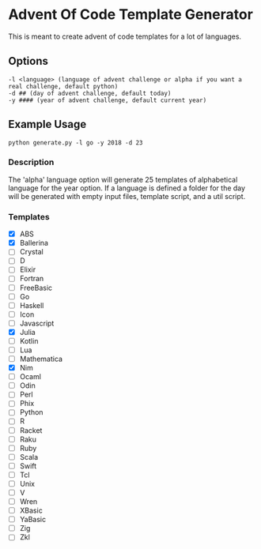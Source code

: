 # Advent Of Code Template Generator

This is meant to create advent of code templates for a lot of languages.

## Options

```
-l <language> (language of advent challenge or alpha if you want a real challenge, default python)
-d ## (day of advent challenge, default today)
-y #### (year of advent challenge, default current year)
```

## Example Usage

`python generate.py -l go -y 2018 -d 23`

### Description

The 'alpha' language option will generate 25 templates of alphabetical language for the year option. If a language is defined a folder for the day will be generated with empty input files, template script, and a util script.

### Templates
- [X] ABS
- [X] Ballerina
- [ ] Crystal
- [ ] D
- [ ] Elixir
- [ ] Fortran
- [ ] FreeBasic
- [ ] Go
- [ ] Haskell
- [ ] Icon
- [ ] Javascript
- [X] Julia
- [ ] Kotlin
- [ ] Lua
- [ ] Mathematica
- [X] Nim
- [ ] Ocaml
- [ ] Odin
- [ ] Perl
- [ ] Phix
- [ ] Python
- [ ] R
- [ ] Racket
- [ ] Raku
- [ ] Ruby
- [ ] Scala
- [ ] Swift
- [ ] Tcl
- [ ] Unix
- [ ] V
- [ ] Wren
- [ ] XBasic
- [ ] YaBasic
- [ ] Zig
- [ ] Zkl
